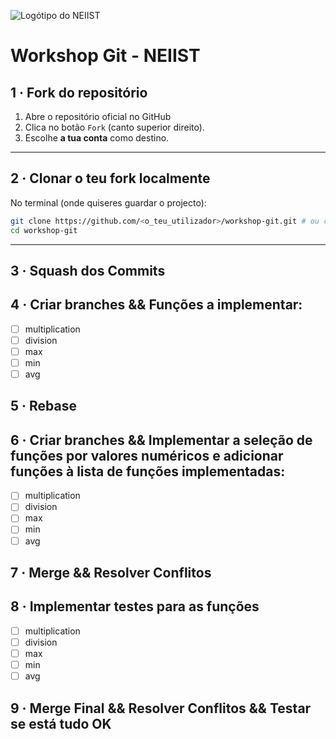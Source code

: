 ![Logótipo do NEIIST](https://neiist.tecnico.ulisboa.pt/static/media/neiist_logo.5b6bbd8f2f7eb5ee5200.png)
# Workshop Git - NEIIST

## 1 · Fork do repositório

1. Abre o repositório oficial no GitHub  
2. Clica no botão ```Fork``` (canto superior direito).
3. Escolhe **a tua conta** como destino.

---

## 2 · Clonar o teu fork localmente

No terminal (onde quiseres guardar o projecto):

```bash
git clone https://github.com/<o_teu_utilizador>/workshop-git.git # ou com ssh key
cd workshop-git
```

---

## 3 · Squash dos Commits

## 4 · Criar branches && Funções a implementar:
- [ ] multiplication
- [ ] division
- [ ] max
- [ ] min
- [ ] avg

## 5 · Rebase

## 6 · Criar branches && Implementar a seleção de funções por valores numéricos e adicionar funções à lista de funções implementadas:
- [ ] multiplication
- [ ] division
- [ ] max
- [ ] min
- [ ] avg

## 7 · Merge && Resolver Conflitos

## 8 · Implementar testes para as funções
- [ ] multiplication
- [ ] division
- [ ] max
- [ ] min
- [ ] avg

## 9 · Merge Final && Resolver Conflitos && Testar se está tudo OK


